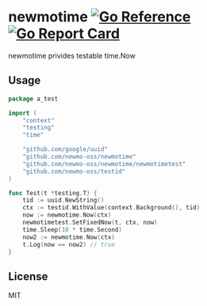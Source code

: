 # newmotime [![Go Reference](https://pkg.go.dev/badge/github.com/newmo-oss/newmotimeo.svg)](https://pkg.go.dev/github.com/newmo-oss/newmotime)[![Go Report Card](https://goreportcard.com/badge/github.com/newmo-oss/newmotime)](https://goreportcard.com/report/github.com/newmo-oss/newmotime)

newmotime privides testable time.Now

## Usage

```go
package a_test

import (
	"context"
	"testing"
	"time"

	"github.com/google/uuid"
	"github.com/newmo-oss/newmotime"
	"github.com/newmo-oss/newmotime/newmotimetest"
	"github.com/newmo-oss/testid"
)

func Test(t *testing.T) {
	tid := uuid.NewString()
	ctx := testid.WithValue(context.Background(), tid)
	now := newmotime.Now(ctx)
	newmotimetest.SetFixedNow(t, ctx, now)
	time.Sleep(10 * time.Second)
	now2 := newmotime.Now(ctx)
	t.Log(now == now2) // true
}
```

## License
MIT
